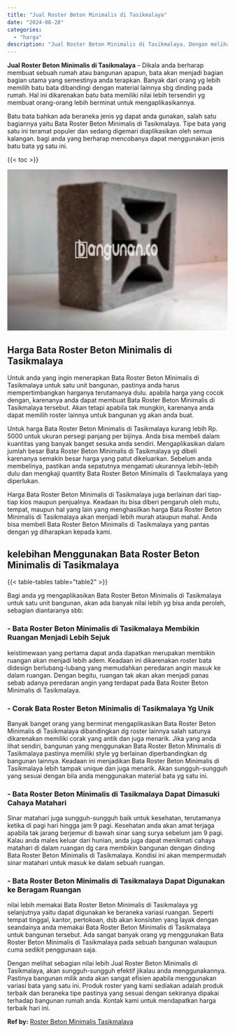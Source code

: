 ```yaml
---
title: "Jual Roster Beton Minimalis di Tasikmalaya"
date: "2024-08-28"
categories: 
  - "harga"
description: "Jual Roster Beton Minimalis di Tasikmalaya. Dengan melihat sebagian nilai lebih Jual Roster Beton Minimalis di Tasikmalaya, akan sungguh-sungguh efektif jika..."
---
```


**Jual Roster Beton Minimalis di Tasikmalaya** – Dikala anda berharap membuat sebuah rumah atau bangunan apapun, bata akan menjadi bagian bagian utama yang semestinya anda terapkan. Banyak dari orang yg lebih memilih batu bata dibandingi dengan material lainnya sbg dinding pada rumah. Hal ini dikarenakan batu bata memiliki nilai lebih tersendiri yg membuat orang-orang lebih berminat untuk mengaplikasikannya.

Batu bata bahkan ada beraneka jenis yg dapat anda gunakan, salah satu bagiannya yaitu Bata Roster Beton Minimalis di Tasikmalaya. Tipe bata yang satu ini teramat populer dan sedang digemari diaplikasikan oleh semua kalangan. bagi anda yang berharap mencobanya dapat menggunakan jenis batu bata yg satu ini.

{{< toc >}}

![Jual Roster Beton Minimalis di Tasikmalaya](/images/bata-roster-minimalis-25.png)

## Harga Bata Roster Beton Minimalis di Tasikmalaya

Untuk anda yang ingin menerapkan Bata Roster Beton Minimalis di Tasikmalaya untuk satu unit bangunan, pastinya anda harus mempertimbangkan harganya terutamanya dulu. apabila harga yang cocok dengan, karenanya anda dapat membuat Bata Roster Beton Minimalis di Tasikmalaya tersebut. Akan tetapi apabila tak mungkin, karenanya anda dapat memilih roster lainnya untuk bangunan yg akan anda buat.

Untuk harga Bata Roster Beton Minimalis di Tasikmalaya kurang lebih Rp. 5000 untuk ukuran persegi panjang per bijinya. Anda bisa membeli dalam kuantitas yang banyak banget sesuka anda sendiri. Mengaplikasikan dalam jumlah besar Bata Roster Beton Minimalis di Tasikmalaya yg dibeli karenanya semakin besar harga yang patut dikeluarkan. Sebelum anda membelinya, pastikan anda sepatutnya mengamati ukurannya lebih-lebih dulu dan mengkaji quantity Bata Roster Beton Minimalis di Tasikmalaya yang diperlukan.

Harga Bata Roster Beton Minimalis di Tasikmalaya juga berlainan dari tiap-tiap kios maupun penjualnya. Keadaan itu bisa diberi pengaruh oleh mutu, tempat, maupun hal yang lain yang menghasilkan harga Bata Roster Beton Minimalis di Tasikmalaya akan menjadi lebih murah ataupun mahal. Anda bisa membeli Bata Roster Beton Minimalis di Tasikmalaya yang pantas dengan yg diharapkan kepada kami.

## kelebihan Menggunakan Bata Roster Beton Minimalis di Tasikmalaya

{{< table-tables table="table2" >}}

Bagi anda yg mengaplikasikan Bata Roster Beton Minimalis di Tasikmalaya untuk satu unit bangunan, akan ada banyak nilai lebih yg bisa anda peroleh, sebagian diantaranya sbb:

### \- Bata Roster Beton Minimalis di Tasikmalaya Membikin Ruangan Menjadi Lebih Sejuk

keistimewaan yang pertama dapat anda dapatkan merupakan membikin ruangan akan menjadi lebih adem. Keadaan ini dikarenakan roster bata didesign berlubang-lubang yang memudahkan peredaran angin masuk ke dalam ruangan. Dengan begitu, ruangan tak akan akan menjadi panas sebab adanya peredaran angin yang terdapat pada Bata Roster Beton Minimalis di Tasikmalaya.

### \- Corak Bata Roster Beton Minimalis di Tasikmalaya Yg Unik

Banyak banget orang yang berminat mengaplikasikan Bata Roster Beton Minimalis di Tasikmalaya dibandingkan dg roster lainnya salah satunya dikarenakan memiliki corak yang antik dan juga menarik. Jika yang anda lihat sendiri, bangunan yang menggunakan Bata Roster Beton Minimalis di Tasikmalaya pastinya memiliki style yg berlainan diperbandingkan dg bangunan lainnya. Keadaan ini menjadikan Bata Roster Beton Minimalis di Tasikmalaya lebih tampak unique dan juga menarik. Akan sungguh-sungguh yang sesuai dengan bila anda menggunakan material bata yg satu ini.

### \- Bata Roster Beton Minimalis di Tasikmalaya Dapat Dimasuki Cahaya Matahari

Sinar matahari juga sungguh-sungguh baik untuk kesehatan, terutamanya ketika di pagi hari hingga jam 9 pagi. Kesehatan anda akan amat terjaga apabila tak jarang berjemur di bawah sinar sang surya sebelum jam 9 pagi. Kalau anda males keluar dari hunian, anda juga dapat menikmati cahaya matahari di dalam ruangan dg cara membikin bangunan dengan dinding Bata Roster Beton Minimalis di Tasikmalaya. Kondisi ini akan mempermudah sinar matahari untuk masuk ke dalam sebuah ruangan.

### \- Bata Roster Beton Minimalis di Tasikmalaya Dapat Digunakan ke Beragam Ruangan

nilai lebih memakai Bata Roster Beton Minimalis di Tasikmalaya yg selanjutnya yaitu dapat digunakan ke beraneka variasi ruangan. Seperti tempat tinggal, kantor, pertokoan, dsb akan konsisten yang layak dengan seandainya anda memakai Bata Roster Beton Minimalis di Tasikmalaya untuk bangunan tersebut. Ada sangat banyak orang yg menggunakan Bata Roster Beton Minimalis di Tasikmalaya pada sebuah bangunan walaupun cuma sedikit penggunaan saja.

Dengan melihat sebagian nilai lebih Jual Roster Beton Minimalis di Tasikmalaya, akan sungguh-sungguh efektif jikalau anda menggunakannya. Pastinya bangunan milik anda akan sangat efisien apabila menggunakan variasi bata yang satu ini. Produk roster yang kami sediakan adalah produk terbaik dan beraneka tipe pastinya yang sesuai dengan sekiranya dipakai terhadap bangunan rumah anda. Kontak kami untuk mendapatkan harga terbaik hari ini.

**Ref by:** [Roster Beton Minimalis Tasikmalaya](https://id.wikipedia.org/wiki/Roster)
